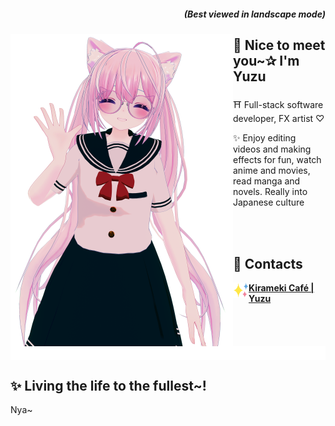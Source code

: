 <body>
  
  <div>
    <div>
      <h5 align="right"> (Best viewed in landscape mode)</h5>
      <img align="left" width="356" height="500" src="https://raw.githubusercontent.com/YuzuZensai/YuzuZensai/main/assets/images/Yuzu.png"/>
      <h2>💝  Nice to meet you~✰ I'm Yuzu</h2>
      <p>⛩️  Full-stack software  developer, FX artist ♡</p>
      <p>✨ Enjoy editing videos and making effects for fun, watch anime and movies, read manga and novels. Really into Japanese culture</p>
    </div>
    <br/><br/>
    <div>
     <h2>💌 Contacts</h2>
      <a href="https://yuzu.kirameki.cafe" >
        <img align="left" width="25" height="25" src="https://raw.githubusercontent.com/YuzuZensai/YuzuZensai/main/assets/images/Kirameki-Clean.svg"/>
       <b>Kirameki Café | Yuzu</b>
      </a>
    </div>
  </div>

  <img align="center" src="https://raw.githubusercontent.com/YuzuZensai/YuzuZensai/main/assets/images/Line_TopHalf.png"/>
  
  <div>
    <h2>✨ Living the life to the fullest~!</h2>
    <p>Nya~</p>
  <div>

</body>
